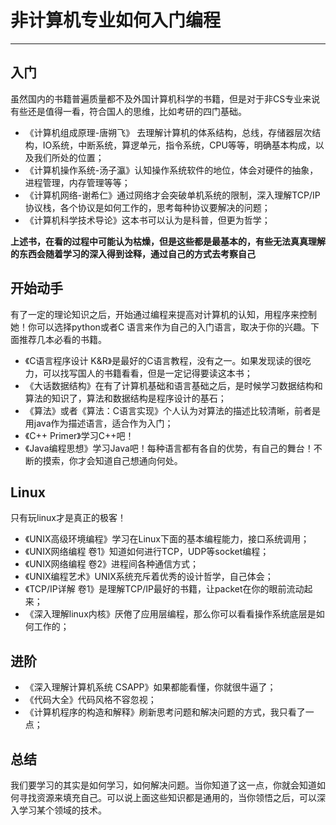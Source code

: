 # 非计算机专业如何入门编程
---

## 入门
虽然国内的书籍普遍质量都不及外国计算机科学的书籍，但是对于非CS专业来说有些还是值得一看，符合国人的思维，比如考研的四门基础。

* 《计算机组成原理-唐朔飞》 去理解计算机的体系结构，总线，存储器层次结构，IO系统，中断系统，算逻单元，指令系统，CPU等等，明确基本构成，以及我们所处的位置；
* 《计算机操作系统-汤子瀛》认知操作系统软件的地位，体会对硬件的抽象，进程管理，内存管理等等；
* 《计算机网络-谢希仁》通过网络才会突破单机系统的限制，深入理解TCP/IP协议栈，各个协议是如何工作的，思考每种协议要解决的问题；
* 《计算机科学技术导论》这本书可以认为是科普，但更为哲学；

**上述书，在看的过程中可能认为枯燥，但是这些都是最基本的，有些无法真真理解的东西会随着学习的深入得到诠释，通过自己的方式去考察自己**

## 开始动手
有了一定的理论知识之后，开始通过编程来提高对计算机的认知，用程序来控制她！你可以选择python或者C 语言来作为自己的入门语言，取决于你的兴趣。下面推荐几本必看的书籍。

* 《C语言程序设计 K&R》是最好的C语言教程，没有之一。如果发现读的很吃力，可以找写国人的书籍看看，但是一定记得要读这本书；
* 《大话数据结构》在有了计算机基础和语言基础之后，是时候学习数据结构和算法的知识了，算法和数据结构是程序设计的基石；
* 《算法》或者《算法：C语言实现》个人认为对算法的描述比较清晰，前者是用java作为描述语言，适合作为入门；
* 《C++ Primer》学习C++吧！
* 《Java编程思想》学习Java吧！每种语言都有各自的优势，有自己的舞台！不断的摸索，你才会知道自己想通向何处。

## Linux
只有玩linux才是真正的极客！

* 《UNIX高级环境编程》学习在Linux下面的基本编程能力，接口系统调用；
* 《UNIX网络编程 卷1》知道如何进行TCP，UDP等socket编程；
* 《UNIX网络编程 卷2》进程间各种通信方式；
* 《UNIX编程艺术》UNIX系统充斥着优秀的设计哲学，自己体会；
*  《TCP/IP详解 卷1》是理解TCP/IP最好的书籍，让packet在你的眼前流动起来；
* 《深入理解linux内核》厌倦了应用层编程，那么你可以看看操作系统底层是如何工作的；


## 进阶

* 《深入理解计算机系统 CSAPP》如果都能看懂，你就很牛逼了；
* 《代码大全》代码风格不容忽视；
* 《计算机程序的构造和解释》刷新思考问题和解决问题的方式，我只看了一点；

## 总结
我们要学习的其实是如何学习，如何解决问题。当你知道了这一点，你就会知道如何寻找资源来填充自己。可以说上面这些知识都是通用的，当你领悟之后，可以深入学习某个领域的技术。

 




